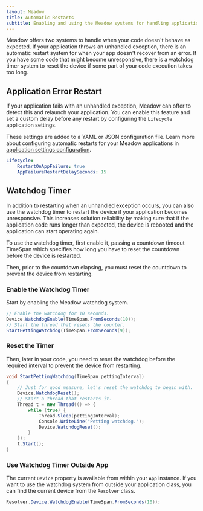 ```yaml
---
layout: Meadow
title: Automatic Restarts
subtitle: Enabling and using the Meadow systems for handling application crashes or unresponsiveness with automatic restarts and watchdog timers.
---
```


Meadow offers two systems to handle when your code doesn't behave as expected. If your application throws an unhandled exception, there is an automatic restart system for when your app doesn't recover from an error. If you have some code that might become unresponsive, there is a watchdog timer system to reset the device if some part of your code execution takes too long.

## Application Error Restart

If your application fails with an unhandled exception, Meadow can offer to detect this and relaunch your application. You can enable this feature and set a custom delay before any restart by configuring the `Lifecycle` application settings.

These settings are added to a YAML or JSON configuration file. Learn more about configuring automatic restarts for your Meadow applications in [application settings configuration](/Meadow/Meadow.OS/Configuration/Application_Settings_Configuration).

```yml
Lifecycle:
    RestartOnAppFailure: true
    AppFailureRestartDelaySeconds: 15
```

## Watchdog Timer

In addition to restarting when an unhandled exception occurs, you can also use the watchdog timer to restart the device if your application becomes unresponsive. This increases solution reliability by making sure that if the application code runs longer than expected, the device is rebooted and the application can start operating again.

To use the watchdog timer, first enable it, passing a countdown timeout TimeSpan which specifies how long you have to reset the countdown before the device is restarted.

Then, prior to the countdown elapsing, you must reset the countdown to prevent the device from restarting.

### Enable the Watchdog Timer

Start by enabling the Meadow watchdog system.

```csharp
// Enable the watchdog for 10 seconds.
Device.WatchdogEnable(TimeSpan.FromSeconds(10));
// Start the thread that resets the counter.
StartPettingWatchdog(TimeSpan.FromSeconds(9));
```

### Reset the Timer

Then, later in your code, you need to reset the watchdog before the required interval to prevent the device from restarting.

```csharp
void StartPettingWatchdog(TimeSpan pettingInterval)
{
    // Just for good measure, let's reset the watchdog to begin with.
    Device.WatchdogReset();
    // Start a thread that restarts it.
    Thread t = new Thread(() => {
        while (true) {
            Thread.Sleep(pettingInterval);
            Console.WriteLine("Petting watchdog.");
            Device.WatchdogReset();
        }
    });
    t.Start();
}
```

### Use Watchdog Timer Outside App

The current `Device` property is available from within your `App` instance. If you want to use the watchdog system from outside your application class, you can find the current device from the `Resolver` class.

```csharp
Resolver.Device.WatchdogEnable(TimeSpan.FromSeconds(10));
```
